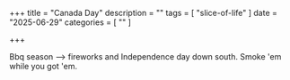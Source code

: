 +++
title = "Canada Day"
description = ""
tags = [
 "slice-of-life"
]
date = "2025-06-29"
categories = [ ""
]

+++

Bbq season --> fireworks and Independence day down south. Smoke 'em while you got 'em.